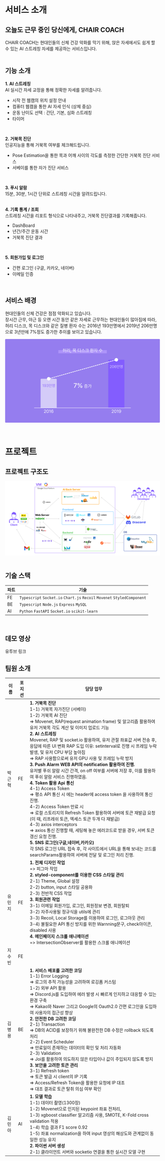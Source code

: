 # 서비스 소개

## 오늘도 근무 중인 당신에게, CHAIR COACH
CHAIR COACH는 현대인들의 신체 건강 악화를 막기 위해,
앉은 자세에서도 쉽게 할 수 있는 AI 스트레칭 자세를 제공하는 서비스입니다.  
</br>

## 기능 소개
**1. AI 스트레칭**  
AI 실시간 자세 교정을 통해 정확한 자세를 알려줍니다.  
- 시작 전 웹캠의 위치 설정 안내
- 컴퓨터 웹캠을 통한 AI 자세 인식 (상체 중심)
- 운동 난이도 선택 : 간단, 기본, 심화 스트레칭
- 타이머

</br> 

**2. 거북목 진단**  
인공지능을 통해 거북목 여부를 체크해드립니다.  
- Pose Estimation을 통한 목과 어깨 사이의 각도를 측정한 간단한 거북목 진단 서비스
- 서베이를 통한 자가 진단 서비스

</br> 

**3. 푸시 알람**  
15분, 30분, 1시간 단위로 스트레칭 시간을 알려드립니다.  
</br>

**4. 기록 통계 / 조회**  
스트레칭 시간을 리포트 형식으로 나타내주고, 거북목 진단결과를 기록해줍니다.
- DashBoard
- 년간/주간 운동 시간
- 거북목 진단 결과  
</br>  

**5. 회원가입 및 로그인**
- 간편 로그인 (구글, 카카오, 네이버)
- 이메일 인증

</br> 


## 서비스 배경 
현대인들의 신체 건강은 점점 악화되고 있습니다.  
장시간 근무, 야근 등 오랜 시간 동안 같은 자세로 근무하는 현대인들이 많아짐에 따라, 허리 디스크, 목 디스크와 같은 질병 환자 수는 2016년 193만명에서 2019년 206만명으로 3년만에 7%정도 증가한 추이를 보이고 있습니다.
</br>

![배경](./background.jpg)

</br>  


# 프로젝트
## 프로젝트 구조도
![구조도](./project_structure.jpg)  
</br>

## 기술 스택
|파트|기술|
|------|---|
|FE|`Typescript` `Socket.io` `Chart.js` `Recoil` `Movenet` `StyledComponent`|
|BE|`Typescript` `Node.js` `Express` `MySQL`|
|AI|`Python` `FastAPI` `Socket.io` `scikit-learn`|

</br>

## 데모 영상
유투브 링크
</br>

## 팀원 소개
|이름|포지션|담당 업무|
|------|---|---|
|박근혁|FE|**1. 거북목 진단**</br> 1-1) 거북목 자가진단 (서베이)</br> 1-2) 거북목 AI 진단</br> ⇒ Movenet, RAP(request animation frame) 및 알고리즘 활용하여 유저 거북목 각도 계산 및 이미지 업로드 기능</br> **2. AI 스트레칭**</br> Movenet, RAP 및 socket.io 활용하여, 유저 관절 좌표값 서버 전송 후, 응답에 따른 UI 변화 RAP 도입 이유: setinterval로 진행 시 프레임 누락 발생, 및 유저 CPU 부담 높아짐</br>⇒ RAP 사용함으로써 유저 GPU 사용 및 프레임 누락 방지 </br>**3. Push Alarm WEB API의 notification 활용하여 진행.**</br> 유저별 푸쉬 알람 시간 간격, on off 여부를 서버에 저장 후, 이를 활용하여 푸쉬 알람 서비스 진행하였음.</br> **4. Token 활용 Api 통신**</br> 4-1) Access Token </br>⇒ 평소 API 통신 시 에는 header에 access token 을 사용하여 통신 진행.</br> 4-2) Access Token 만료 시 </br>⇒ 로컬 스토리지의 Refresh Token 활용하여 서버에 토큰 재발급 요청 (이 때, 리프레쉬 토큰, 엑세스 토큰 두개 다 재발급) </br>4-3) axios interceptors </br>⇒ axios 통신 진행할 때, 세팅해 놓은 에러코드로 받을 경우, 서버 토큰 갱신 요청 진행.</br> **5. SNS 로그인(구글,네이버,카카오)**</br> 각 SNS 로그인 URL 접속 후, 각 사이트에서 URL을 통해 보내는 코드를 searchParams활용하여 서버에 전달 및 로그인 처리 진행.|
|유민지|FE|**1. 전체 디자인 작업**</br>=> 피그마 작업</br>**2. styled-component를 이용한 CSS 스타일 관리**</br>2-1) Theme, Global 설정</br>2-2) button, input 스타일 공용화</br>2-3) 전반적 CSS 작업</br>**3. 회원관련 작업**</br>3-1) 이메일 회원가입, 로그인, 회원정보 변경, 회원탈퇴</br>3-2) 자주사용될 정규식을 utils에 관리</br>3-3) Recoil, Local Storage를 이용하여 로그인, 로그아웃 관리</br>3-4) 불필요한 API 통신 방지를 위한 Warnning문구, check아이콘, disabled 사용</br>**4. 메인페이지 스크롤 애니메이션**</br>=> IntersectionObserver를 활용한 스크롤 애니메이션|
|지수빈|FE||
|김병용|BE|**1. 서비스 배포를 고려한 코딩**</br>1-1) Error Logging</br>⇒ 로그의 추적 가능성을 고려하여 로깅폼 커스텀</br>1-2) 외부 API 활용</br>⇒ Discord.js를 도입하여 에러 발생 시 빠르게 인지하고 대응할 수 있는 환경 구축</br>⇒ Kakao와 Naver 그리고 Google의 Oauth2.0 간편 로그인을 도입하여 사용자의 접근성 향상</br>**2. 안전한 DB 고려한 코딩**</br>2-1) Transaction</br>⇒ DB의 ACID를 보장하기 위해 불완전한 DB 수정은 rollback 되도록 처리</br>2-2) Event Scheduler</br>⇒ 만료일이 존재하는 데이터의 확인 및 처리 자동화</br>2-3) Validation</br>⇒ Joi를 활용하여 의도하지 않은 타입이나 값이 주입되지 않도록 방지</br>**3. 보안을 고려한 토큰 관리**</br>3-1) Refresh token</br>⇒ 토큰 발급 시 client의 IP 기록</br>⇒ Access/Refresh Token을 활용한 요청에 IP 대조</br>⇒ 대조 결과로 토큰 탈취 의심 여부 확인|
|김민아|AI|**1. 모델 학습**</br>1-1) 데이터 촬영(1300장)</br>1-2) Movenet으로 인지된 keypoint 좌표 전처리,</br>1-3) xgboost classifier 알고리즘 사용, SMOTE, K-Fold cross validation 적용 </br>1-4) 학습 결과 F1 score 0.92</br>1-5) 좌표 normalization을 하여 input 영상의 해상도와 관계없이 동일한 성능 유지</br>**2. 파이썬 서버 생성**</br>2-1) 클라이언트 서버와 socketio 연결을 통한 실시간 모델 구현|



